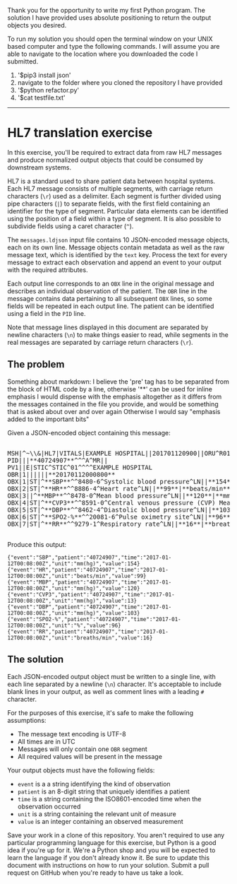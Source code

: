 Thank you for the opportunity to write my first Python program. The solution I have 
provided uses absolute positioning to return the output objects you desired. 

To run my solution you should open the terminal window on your UNIX based computer and type the following commands. I will assume you are able to navigate to the location where you downloaded the code I submitted.

1. '$pip3 install json'
2. navigate to the folder where you cloned the repository I have provided
3. '$python refactor.py'
4. '$cat testfile.txt'




***

# HL7 translation exercise

In this exercise, you'll be required to extract data from raw HL7 messages and produce normalized output objects that could be consumed by downstream systems.

HL7 is a standard used to share patient data between hospital systems. Each HL7 message consists of multiple segments, with carriage return characters (`\r`) used as a delimiter. Each segment is further divided using pipe characters (`|`) to separate fields, with the first field containing an identifier for the type of segment. Particular data elements can be identified using the position of a field within a type of segment. It is also possible to subdivide fields using a caret character (`^`).

The `messages.ldjson` input file contains 10 JSON-encoded message objects, each on its own line. Message objects contain metadata as well as the raw message text, which is identified by the `text` key. Process the text for every message to extract each observation and append an event to your output with the required attributes.

Each output line corresponds to an `OBX` line in the original message and describes an individual observation of the patient. The `OBR` line in the message contains data pertaining to all subsequent `OBX` lines, so some fields will be repeated in each output line. The patient can be identified using a field in the `PID` line.

Note that message lines displayed in this document are separated by newline characters (`\n`) to make things easier to read, while segments in the real messages are separated by carriage return characters (`\r`).


## The problem

Something about markdown:
I believe the 'pre' tag has to be separated from the block of HTML code by a line, otherwise '**' can be used for inline emphasis
I would dispense with the emphasis altogether as it differs from the messages contained in the file you provide, and would be something that is asked about over and over again
Otherwise I would say "emphasis added to the important bits"

Given a JSON-encoded object containing this message:

<pre>

MSH|^~\\&|HL7|VITALS|EXAMPLE HOSPITAL||201701120900||ORU^R01|53b3cd1ea11b448ebf99656f637e54e3|P|2.3||||||UNICODE UTF-8
PID|||**40724907**^^^A^MR||
PV1||E|STIC^STIC^01^^^^EXAMPLE HOSPITAL
OBR|1||||||**20170112000800**
OBX|1|ST|^**SBP**^^8480-6^Systolic blood pressure^LN||**154**|**mm(hg)**||R
OBX|2|ST|^**HR**^^8886-4^Heart rate^LN||**99**|**beats/min**||R
OBX|3||^**MBP**^^8478-0^Mean blood pressure^LN||**120**|**mm(hg)**||R
OBX|4|ST|^**CVP3**^^8591-0^Central venous pressure (CVP) Mean^LN||**13**|**mm(hg)**||R
OBX|5|ST|^**DBP**^^8462-4^Diastolic blood pressure^LN||**103**|**mm(hg)**||R
OBX|6|ST|^**SPO2-%**^^20081-6^Pulse oximetry site^LN||**96**|**%**||R
OBX|7|ST|^**RR**^^9279-1^Respiratory rate^LN||**16**|**breaths/min**||R

</pre>

Produce this output:

    {"event":"SBP","patient":"40724907","time":"2017-01-12T00:08:00Z","unit":"mm(hg)","value":154}
    {"event":"HR","patient":"40724907","time":"2017-01-12T00:08:00Z","unit":"beats/min","value":99}
    {"event":"MBP","patient":"40724907","time":"2017-01-12T00:08:00Z","unit":"mm(hg)","value":120}
    {"event":"CVP3","patient":"40724907","time":"2017-01-12T00:08:00Z","unit":"mm(hg)","value":13}
    {"event":"DBP","patient":"40724907","time":"2017-01-12T00:08:00Z","unit":"mm(hg)","value":103}
    {"event":"SPO2-%","patient":"40724907","time":"2017-01-12T00:08:00Z","unit":"%","value":96}
    {"event":"RR","patient":"40724907","time":"2017-01-12T00:08:00Z","unit":"breaths/min","value":16}


## The solution

Each JSON-encoded output object must be written to a single line, with each line separated by a newline (`\n`) character. It's acceptable to include blank lines in your output, as well as comment lines with a leading `#` character.

For the purposes of this exercise, it's safe to make the following assumptions:

  * The message text encoding is UTF-8
  * All times are in UTC
  * Messages will only contain one `OBR` segment
  * All required values will be present in the message

Your output objects must have the following fields:

  * `event` is a a string identifying the kind of observation
  * `patient` is an 8-digit string that uniquely identifies a patient
  * `time` is a string containing the ISO8601-encoded time when the observation occurred
  * `unit` is a string containing the relevant unit of measure
  * `value` is an integer containing an observed measurement

Save your work in a clone of this repository. You aren't required to use any particular programming language for this exercise, but Python is a good idea if you're up for it. We're a Python shop and you will be expected to learn the language if you don't already know it. Be sure to update this document with instructions on how to run your solution. Submit a pull request on GitHub when you're ready to have us take a look.
